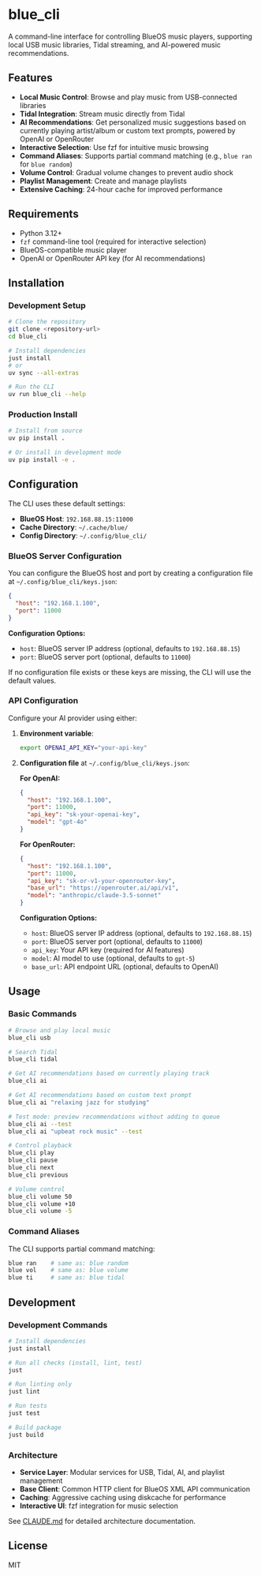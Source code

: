 # blue_cli

A command-line interface for controlling BlueOS music players, supporting local USB music libraries, Tidal streaming, and AI-powered music recommendations.

## Features

- **Local Music Control**: Browse and play music from USB-connected libraries
- **Tidal Integration**: Stream music directly from Tidal
- **AI Recommendations**: Get personalized music suggestions based on currently playing artist/album or custom text prompts, powered by OpenAI or OpenRouter
- **Interactive Selection**: Use fzf for intuitive music browsing
- **Command Aliases**: Supports partial command matching (e.g., `blue ran` for `blue random`)
- **Volume Control**: Gradual volume changes to prevent audio shock
- **Playlist Management**: Create and manage playlists
- **Extensive Caching**: 24-hour cache for improved performance

## Requirements

- Python 3.12+
- `fzf` command-line tool (required for interactive selection)
- BlueOS-compatible music player
- OpenAI or OpenRouter API key (for AI recommendations)

## Installation

### Development Setup

```bash
# Clone the repository
git clone <repository-url>
cd blue_cli

# Install dependencies
just install
# or
uv sync --all-extras

# Run the CLI
uv run blue_cli --help
```

### Production Install

```bash
# Install from source
uv pip install .

# Or install in development mode
uv pip install -e .
```

## Configuration

The CLI uses these default settings:
- **BlueOS Host**: `192.168.88.15:11000`
- **Cache Directory**: `~/.cache/blue/`
- **Config Directory**: `~/.config/blue_cli/`

### BlueOS Server Configuration

You can configure the BlueOS host and port by creating a configuration file at `~/.config/blue_cli/keys.json`:

```json
{
  "host": "192.168.1.100",
  "port": 11000
}
```

**Configuration Options:**
- `host`: BlueOS server IP address (optional, defaults to `192.168.88.15`)
- `port`: BlueOS server port (optional, defaults to `11000`)

If no configuration file exists or these keys are missing, the CLI will use the default values.

### API Configuration

Configure your AI provider using either:

1. **Environment variable**:
   ```bash
   export OPENAI_API_KEY="your-api-key"
   ```

2. **Configuration file** at `~/.config/blue_cli/keys.json`:

   **For OpenAI:**
   ```json
   {
     "host": "192.168.1.100",
     "port": 11000,
     "api_key": "sk-your-openai-key",
     "model": "gpt-4o"
   }
   ```

   **For OpenRouter:**
   ```json
   {
     "host": "192.168.1.100",
     "port": 11000,
     "api_key": "sk-or-v1-your-openrouter-key",
     "base_url": "https://openrouter.ai/api/v1",
     "model": "anthropic/claude-3.5-sonnet"
   }
   ```

   **Configuration Options:**
   - `host`: BlueOS server IP address (optional, defaults to `192.168.88.15`)
   - `port`: BlueOS server port (optional, defaults to `11000`)
   - `api_key`: Your API key (required for AI features)
   - `model`: AI model to use (optional, defaults to `gpt-5`)
   - `base_url`: API endpoint URL (optional, defaults to OpenAI)

## Usage

### Basic Commands

```bash
# Browse and play local music
blue_cli usb

# Search Tidal
blue_cli tidal

# Get AI recommendations based on currently playing track
blue_cli ai

# Get AI recommendations based on custom text prompt
blue_cli ai "relaxing jazz for studying"

# Test mode: preview recommendations without adding to queue
blue_cli ai --test
blue_cli ai "upbeat rock music" --test

# Control playback
blue_cli play
blue_cli pause
blue_cli next
blue_cli previous

# Volume control
blue_cli volume 50
blue_cli volume +10
blue_cli volume -5
```

### Command Aliases

The CLI supports partial command matching:
```bash
blue ran    # same as: blue random
blue vol    # same as: blue volume
blue ti     # same as: blue tidal
```

## Development

### Development Commands

```bash
# Install dependencies
just install

# Run all checks (install, lint, test)
just

# Run linting only
just lint

# Run tests
just test

# Build package
just build
```

### Architecture

- **Service Layer**: Modular services for USB, Tidal, AI, and playlist management
- **Base Client**: Common HTTP client for BlueOS XML API communication
- **Caching**: Aggressive caching using diskcache for performance
- **Interactive UI**: fzf integration for music selection

See [CLAUDE.md](CLAUDE.md) for detailed architecture documentation.

## License

MIT
